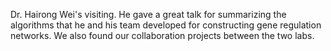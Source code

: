 ---
---
Dr. Hairong Wei's visiting. He gave a great talk for summarizing the algorithms that he and his team developed for constructing gene regulation networks. We also found our collaboration projects between the two labs.